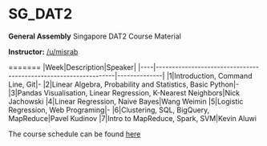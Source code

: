# SG_DAT2
**General Assembly** Singapore DAT2 Course Material

**Instructor:** [/u/misrab](www.github.com/misrab)

=======
|Week|Description|Speaker|
|----|-----------------------------------------------------------------|--------------|
|1|Introduction, Command Line, Git|-
|2|Linear Algebra, Probability and Statistics, Basic Python|-
|3|Pandas Visualisation, Linear Regression, K-Nearest Neighbors|Nick Jachowski
|4|Linear Regression, Naive Bayes|Wang Weimin
|5|Logistic Regression, Web Programing|-
|6|Clustering, SQL, BigQuery, MapReduce|Pavel Kudinov
|7|Intro to MapReduce, Spark, SVM|Kevin Aluwi

The course schedule can be found [here](https://docs.google.com/spreadsheets/d/1dZy8gWa1kE97WE0LhCQyK1Yly3u8aJ_rmi0Wu-UP5Bg/edit#gid=0)
